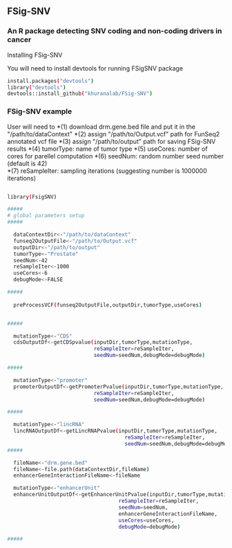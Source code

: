 ## FSig-SNV

### An R package detecting SNV coding and non-coding drivers in cancer

Installing FSig-SNV


You will need to install devtools for running FSigSNV package

```sh
install.packages("devtools")
library("devtools")
devtools::install_github("khuranalab/FSig-SNV")
```

### FSig-SNV example
User will need to 
*(1) download drm.gene.bed file and put it in the "/path/to/dataContext"
*(2) assign "/path/to/Output.vcf" path for FunSeq2 annotated vcf file
*(3) assign "/path/to/output" path for saving FSig-SNV results
*(4) tumorType: name of tumor type
*(5) useCores: number of cores for parellel computation 
*(6) seedNum:  random number seed number (default is 42)  
*(7) reSampleIter: sampling iterations (suggesting number is 1000000 iterations) 

```sh

library(FsigSNV)

#####
# global parameters setup
#####

  dataContextDir<-"/path/to/dataContext"
  funseq2OutputFile<-"/path/to/Output.vcf"
  outputDir<-"/path/to/output"
  tumorType<-"Prostate"
  seedNum<-42
  reSampleIter<-1000
  useCores<-6
  debugMode<-FALSE

#####
  
  preProcessVCF(funseq2OutputFile,outputDir,tumorType,useCores)


#####

  mutationType<-"CDS"
  cdsOutputDf<-getCDSpvalue(inputDir,tumorType,mutationType,
                            reSampleIter=reSampleIter,
                            seedNum=seedNum,debugMode=debugMode)

#####

  mutationType<-"promoter"
  promoterOutputDf<-getPromoterPvalue(inputDir,tumorType,mutationType,
                            reSampleIter=reSampleIter,
                            seedNum=seedNum,debugMode=debugMode)

#####

  mutationType<-"lincRNA"
  lincRNAOutputDf<-getLincRNAPvalue(inputDir,tumorType,mutationType,
                                      reSampleIter=reSampleIter,
                                      seedNum=seedNum,debugMode=debugMode)
#####

  fileName<-"drm.gene.bed"
  fileName<-file.path(dataContextDir,fileName)
  enhancerGeneInteractionFileName<-fileName

  mutationType<-"enhancerUnit"
  enhancerUnitOutputDf<-getEnhancerUnitPvalue(inputDir,tumorType,mutationType,
                                    reSampleIter=reSampleIter,
                                    seedNum=seedNum,
                                    enhancerGeneInteractionFileName,
                                    useCores=useCores,
                                    debugMode=debugMode)

#####

```

